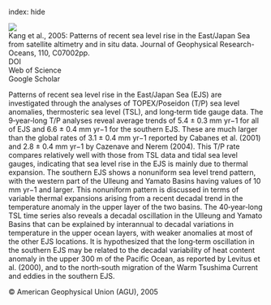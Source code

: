 index: hide

<div class="Citation">
    <div class="Citation-thumb CitationThumb-linked"  data-href="https://doi.org/10.1029/2004jc002565">
      <img src="https://static.claimspace.cloud/climate-study-static/refs/thumbs/13/Kang_et_al_2005-thumb.png" />
    </div>

  <div class="Citation-body">
    <div class="Citation-text">Kang et al., 2005: Patterns of recent sea level rise in the East/Japan Sea from satellite altimetry and in situ data. <span class="Article-journal">Journal of Geophysical Research-Oceans, </span><span class="Article-volume">110, </span>C07002pp.</div>
    <div class="Citation-links">
      <div class="CitationLink" data-href="https://doi.org/10.1029/2004jc002565">
        <div class="CitationLink-icon CitationLink-Doi"></div>
        <div class="CitationLink-text">DOI</div>
      </div>
      <div class="CitationLink" data-href="http://cel.webofknowledge.com/InboundService.do?customersID=atyponcel&smartRedirect=yes&mode=FullRecord&IsProductCode=Yes&product=CEL&Init=Yes&Func=Frame&action=retrieve&SrcApp=literatum&SrcAuth=atyponcel&SID=7CNc3cIRaBKjGbSujFM&UT=WOS:000230482400002">
        <div class="CitationLink-icon CitationLink-Isi"></div>
        <div class="CitationLink-text">Web of Science</div>
      </div>
      <div class="CitationLink" data-href="https://scholar.google.com/scholar?q=10.1029/2004jc002565">
        <div class="CitationLink-icon CitationLink-Scholar"></div>
        <div class="CitationLink-text">Google Scholar</div>
      </div>
    </div>
  </div>
</div>

Patterns of recent sea level rise in the East/Japan Sea (EJS) are investigated through the analyses of TOPEX/Poseidon (T/P) sea level anomalies, thermosteric sea level (TSL), and long‐term tide gauge data. The 9‐year‐long T/P analyses reveal average trends of 5.4 ± 0.3 mm yr−1 for all of EJS and 6.6 ± 0.4 mm yr−1 for the southern EJS. These are much larger than the global rates of 3.1 ± 0.4 mm yr−1 reported by Cabanes et al. (2001) and 2.8 ± 0.4 mm yr−1 by Cazenave and Nerem (2004). This T/P rate compares relatively well with those from TSL data and tidal sea level gauges, indicating that sea level rise in the EJS is mainly due to thermal expansion. The southern EJS shows a nonuniform sea level trend pattern, with the western part of the Ulleung and Yamato Basins having values of 10 mm yr−1 and larger. This nonuniform pattern is discussed in terms of variable thermal expansions arising from a recent decadal trend in the temperature anomaly in the upper layer of the two basins. The 40‐year‐long TSL time series also reveals a decadal oscillation in the Ulleung and Yamato Basins that can be explained by interannual to decadal variations in temperature in the upper ocean layers, with weaker anomalies at most of the other EJS locations. It is hypothesized that the long‐term oscillation in the southern EJS may be related to the decadal variability of heat content anomaly in the upper 300 m of the Pacific Ocean, as reported by Levitus et al. (2000), and to the north‐south migration of the Warm Tsushima Current and eddies in the southern EJS.

<div class="Citation-copy">
&copy; American Geophysical Union (AGU), 2005
</div>